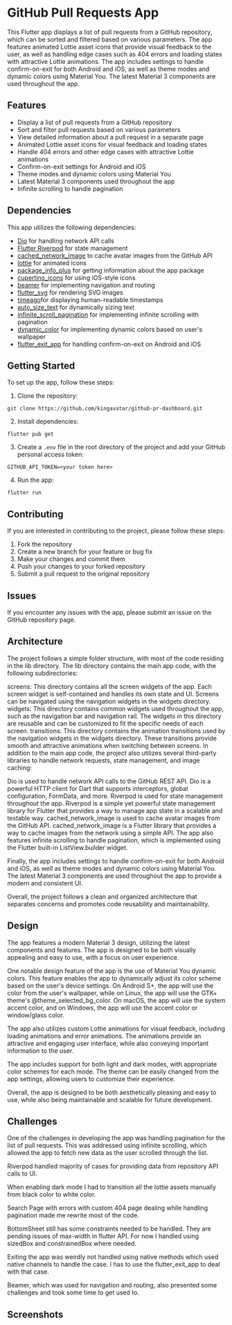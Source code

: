 # GitHub Pull Requests App

This Flutter app displays a list of pull requests from a GitHub repository, which can be sorted and filtered based on various parameters. The app features animated Lottie asset icons that provide visual feedback to the user, as well as handling edge cases such as 404 errors and loading states with attractive Lottie animations. The app includes settings to handle confirm-on-exit for both Android and iOS, as well as theme modes and dynamic colors using Material You. The latest Material 3 components are used throughout the app.

## Features

- Display a list of pull requests from a GitHub repository
- Sort and filter pull requests based on various parameters
- View detailed information about a pull request in a separate page
- Animated Lottie asset icons for visual feedback and loading states
- Handle 404 errors and other edge cases with attractive Lottie animations
- Confirm-on-exit settings for Android and iOS
- Theme modes and dynamic colors using Material You
- Latest Material 3 components used throughout the app
- Infinite scrolling to handle pagination

## Dependencies

This app utilizes the following dependencies:

- [Dio](https://pub.dev/packages/dio) for handling network API calls
- [Flutter Riverpod](https://pub.dev/packages/flutter_riverpod) for state management
- [cached_network_image](https://pub.dev/packages/cached_network_image) to cache avatar images from the GitHub API
- [lottie](https://pub.dev/packages/lottie) for animated icons
- [package_info_plus](https://pub.dev/packages/package_info_plus) for getting information about the app package
- [cupertino_icons](https://pub.dev/packages/cupertino_icons) for using iOS-style icons
- [beamer](https://pub.dev/packages/beamer) for implementing navigation and routing
- [flutter_svg](https://pub.dev/packages/flutter_svg)  for rendering SVG images
- [timeago](https://pub.dev/packages/timeago)for displaying human-readable timestamps
- [auto_size_text](https://pub.dev/packages/auto_size_text) for dynamically sizing text
- [infinite_scroll_pagination](https://pub.dev/packages/infinite_scroll_pagination) for implementing infinite scrolling with pagination
- [dynamic_color](https://pub.dev/packages/dynamic_color) for implementing dynamic colors based on user's wallpaper
- [flutter_exit_app](https://pub.dev/packages/flutter_exit_app) for handling confirm-on-exit on Android and iOS


## Getting Started

To set up the app, follow these steps:

1. Clone the repository:

```
git clone https://github.com/kingavatar/github-pr-dashboard.git
```

2. Install dependencies:

```
flutter pub get
```

3. Create a `.env` file in the root directory of the project and add your GitHub personal access token:

```
GITHUB_API_TOKEN=<your token here>
```

4. Run the app:

```
flutter run
```

## Contributing

If you are interested in contributing to the project, please follow these steps:

1. Fork the repository
2. Create a new branch for your feature or bug fix
3. Make your changes and commit them
4. Push your changes to your forked repository
5. Submit a pull request to the original repository

## Issues

If you encounter any issues with the app, please submit an issue on the GitHub repository page.

## Architecture

The project follows a simple folder structure, with most of the code residing in the lib directory. The lib directory contains the main app code, with the following subdirectories:

screens: This directory contains all the screen widgets of the app. Each screen widget is self-contained and handles its own state and UI. Screens can be navigated using the navigation widgets in the widgets directory.
widgets: This directory contains common widgets used throughout the app, such as the navigation bar and navigation rail. The widgets in this directory are reusable and can be customized to fit the specific needs of each screen.
transitions: This directory contains the animation transitions used by the navigation widgets in the widgets directory. These transitions provide smooth and attractive animations when switching between screens.
In addition to the main app code, the project also utilizes several third-party libraries to handle network requests, state management, and image caching:

Dio is used to handle network API calls to the GitHub REST API. Dio is a powerful HTTP client for Dart that supports interceptors, global configuration, FormData, and more.
Riverpod is used for state management throughout the app. Riverpod is a simple yet powerful state management library for Flutter that provides a way to manage app state in a scalable and testable way.
cached_network_image is used to cache avatar images from the GitHub API. cached_network_image is a Flutter library that provides a way to cache images from the network using a simple API.
The app also features infinite scrolling to handle pagination, which is implemented using the Flutter built-in ListView.builder widget.

Finally, the app includes settings to handle confirm-on-exit for both Android and iOS, as well as theme modes and dynamic colors using Material You. The latest Material 3 components are used throughout the app to provide a modern and consistent UI.

Overall, the project follows a clean and organized architecture that separates concerns and promotes code reusability and maintainability.

## Design

The app features a modern Material 3 design, utilizing the latest components and features. The app is designed to be both visually appealing and easy to use, with a focus on user experience.

One notable design feature of the app is the use of Material You dynamic colors. This feature enables the app to dynamically adjust its color scheme based on the user's device settings. On Android S+, the app will use the color from the user's wallpaper, while on Linux, the app will use the GTK+ theme's @theme_selected_bg_color. On macOS, the app will use the system accent color, and on Windows, the app will use the accent color or window/glass color.

The app also utilizes custom Lottie animations for visual feedback, including loading animations and error animations. The animations provide an attractive and engaging user interface, while also conveying important information to the user.

The app includes support for both light and dark modes, with appropriate color schemes for each mode. The theme can be easily changed from the app settings, allowing users to customize their experience.

Overall, the app is designed to be both aesthetically pleasing and easy to use, while also being maintainable and scalable for future development.

## Challenges

One of the challenges in developing the app was handling pagination for the list of pull requests. This was addressed using infinite scrolling, which allowed the app to fetch new data as the user scrolled through the list.

Riverpod handled majority of cases for providing data from repository API calls to UI.

When enabling dark mode I had to transition all the lottie assets manually from black color to white color.

Search Page with errors with custom 404 page dealing while handling pagination made me rewrite most of the code.

BottomSheet still has some constraints needed to be handled. They are pending issues of max-width in flutter API. For now I handled using sizedBox and constrainedBox where needed.

Exiting the app was weirdly not handled using native methods which used native channels to handle the case. I has to use the flutter_exit_app to deal with that case.

Beamer, which was used for navigation and routing, also presented some challenges and took some time to get used to.

## Screenshots
